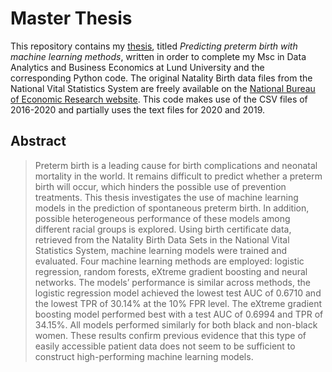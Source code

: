 # Master Thesis

This repository contains my [thesis](https://github.com/zeliedresse/master-thesis/blob/main/Thesis%20Ze%CC%81lie%20Dresse.pdf), titled *Predicting preterm birth with machine learning methods*, written in order to complete my Msc in Data Analytics and Business Economics at Lund University and the corresponding Python code. The original Natality Birth data files from the National Vital Statistics System are freely available on the [National Bureau of Economic Research website](https://www.nber.org/research/data/vital-statistics-natality-birth-data). This code makes use of the CSV files of 2016-2020 and partially uses the text files for 2020 and 2019.


## Abstract
> Preterm birth is a leading cause for birth complications and neonatal mortality in the world. It remains difficult to predict whether a preterm birth will occur, which hinders the possible use of prevention treatments. This thesis investigates the use of machine learning models in the prediction of spontaneous preterm birth. In addition, possible heterogeneous performance of these models among different racial groups is explored. Using birth certificate data, retrieved from the Natality Birth Data Sets in the National Vital Statistics System, machine learning models were trained and evaluated. Four machine learning methods are employed: logistic regression, random forests, eXtreme gradient boosting and neural networks. The models’ performance is similar across methods, the logistic regression model achieved the lowest test AUC of 0.6710 and the lowest TPR of 30.14% at the 10% FPR level. The eXtreme gradient boosting model performed best with a test AUC of 0.6994 and TPR of 34.15%. All models performed similarly for both black and non-black women. These results confirm previous evidence that this type of easily accessible patient data does not seem to be sufficient to construct high-performing machine learning models.

